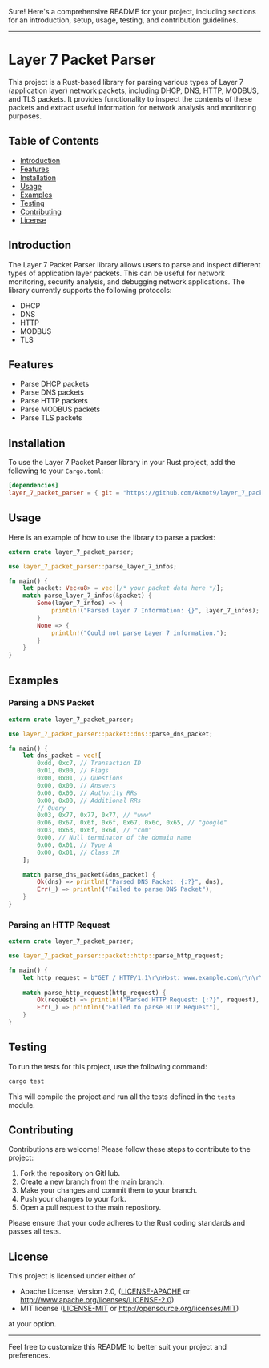 Sure! Here's a comprehensive README for your project, including sections for an introduction, setup, usage, testing, and contribution guidelines.

---

# Layer 7 Packet Parser

This project is a Rust-based library for parsing various types of Layer 7 (application layer) network packets, including DHCP, DNS, HTTP, MODBUS, and TLS packets. It provides functionality to inspect the contents of these packets and extract useful information for network analysis and monitoring purposes.

## Table of Contents

- [Introduction](#introduction)
- [Features](#features)
- [Installation](#installation)
- [Usage](#usage)
- [Examples](#examples)
- [Testing](#testing)
- [Contributing](#contributing)
- [License](#license)

## Introduction

The Layer 7 Packet Parser library allows users to parse and inspect different types of application layer packets. This can be useful for network monitoring, security analysis, and debugging network applications. The library currently supports the following protocols:

- DHCP
- DNS
- HTTP
- MODBUS
- TLS

## Features

- Parse DHCP packets
- Parse DNS packets
- Parse HTTP packets
- Parse MODBUS packets
- Parse TLS packets

## Installation

To use the Layer 7 Packet Parser library in your Rust project, add the following to your `Cargo.toml`:

```toml
[dependencies]
layer_7_packet_parser = { git = "https://github.com/Akmot9/layer_7_packet_parser" }
```

## Usage

Here is an example of how to use the library to parse a packet:

```rust
extern crate layer_7_packet_parser;

use layer_7_packet_parser::parse_layer_7_infos;

fn main() {
    let packet: Vec<u8> = vec![/* your packet data here */];
    match parse_layer_7_infos(&packet) {
        Some(layer_7_infos) => {
            println!("Parsed Layer 7 Information: {}", layer_7_infos);
        }
        None => {
            println!("Could not parse Layer 7 information.");
        }
    }
}
```

## Examples

### Parsing a DNS Packet

```rust
extern crate layer_7_packet_parser;

use layer_7_packet_parser::packet::dns::parse_dns_packet;

fn main() {
    let dns_packet = vec![
        0xdd, 0xc7, // Transaction ID
        0x01, 0x00, // Flags
        0x00, 0x01, // Questions
        0x00, 0x00, // Answers
        0x00, 0x00, // Authority RRs
        0x00, 0x00, // Additional RRs
        // Query
        0x03, 0x77, 0x77, 0x77, // "www"
        0x06, 0x67, 0x6f, 0x6f, 0x67, 0x6c, 0x65, // "google"
        0x03, 0x63, 0x6f, 0x6d, // "com"
        0x00, // Null terminator of the domain name
        0x00, 0x01, // Type A
        0x00, 0x01, // Class IN
    ];

    match parse_dns_packet(&dns_packet) {
        Ok(dns) => println!("Parsed DNS Packet: {:?}", dns),
        Err(_) => println!("Failed to parse DNS Packet"),
    }
}
```

### Parsing an HTTP Request

```rust
extern crate layer_7_packet_parser;

use layer_7_packet_parser::packet::http::parse_http_request;

fn main() {
    let http_request = b"GET / HTTP/1.1\r\nHost: www.example.com\r\n\r\n";
    
    match parse_http_request(http_request) {
        Ok(request) => println!("Parsed HTTP Request: {:?}", request),
        Err(_) => println!("Failed to parse HTTP Request"),
    }
}
```

## Testing

To run the tests for this project, use the following command:

```bash
cargo test
```

This will compile the project and run all the tests defined in the `tests` module.

## Contributing

Contributions are welcome! Please follow these steps to contribute to the project:

1. Fork the repository on GitHub.
2. Create a new branch from the main branch.
3. Make your changes and commit them to your branch.
4. Push your changes to your fork.
5. Open a pull request to the main repository.

Please ensure that your code adheres to the Rust coding standards and passes all tests.

## License

This project is licensed under either of

- Apache License, Version 2.0, ([LICENSE-APACHE](LICENSE-APACHE) or http://www.apache.org/licenses/LICENSE-2.0)
- MIT license ([LICENSE-MIT](LICENSE-MIT) or http://opensource.org/licenses/MIT)

at your option.

---

Feel free to customize this README to better suit your project and preferences.